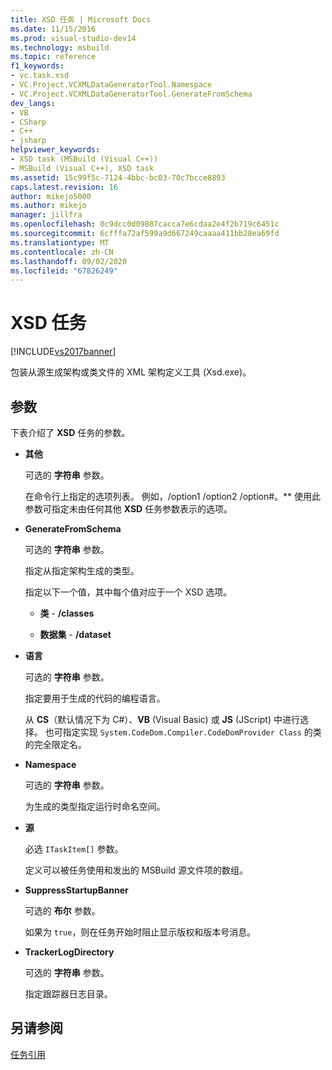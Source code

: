 ```yaml
---
title: XSD 任务 | Microsoft Docs
ms.date: 11/15/2016
ms.prod: visual-studio-dev14
ms.technology: msbuild
ms.topic: reference
f1_keywords:
- vc.task.xsd
- VC.Project.VCXMLDataGeneratorTool.Namespace
- VC.Project.VCXMLDataGeneratorTool.GenerateFromSchema
dev_langs:
- VB
- CSharp
- C++
- jsharp
helpviewer_keywords:
- XSD task (MSBuild (Visual C++))
- MSBuild (Visual C++), XSD task
ms.assetid: 15c99f5c-7124-4bbc-bc03-70c7bcce8893
caps.latest.revision: 16
author: mikejo5000
ms.author: mikejo
manager: jillfra
ms.openlocfilehash: 0c9dcc0d09887cacca7e6cdaa2e4f2b719c6451c
ms.sourcegitcommit: 6cfffa72af599a9d667249caaaa411bb28ea69fd
ms.translationtype: MT
ms.contentlocale: zh-CN
ms.lasthandoff: 09/02/2020
ms.locfileid: "67826249"
---
```

# <a name="xsd-task"></a>XSD 任务
[!INCLUDE[vs2017banner](../includes/vs2017banner.md)]

包装从源生成架构或类文件的 XML 架构定义工具 (Xsd.exe)。  
  
## <a name="parameters"></a>参数  
 下表介绍了 **XSD** 任务的参数。  
  
- **其他**  
  
     可选的 **字符串** 参数。  
  
     在命令行上指定的选项列表。 例如，/option1 /option2 /option#。** 使用此参数可指定未由任何其他 **XSD** 任务参数表示的选项。  
  
- **GenerateFromSchema**  
  
  可选的 **字符串** 参数。  

  指定从指定架构生成的类型。  

  指定以下一个值，其中每个值对应于一个 XSD 选项。  

  - **类**  - **/classes**  

  - **数据集**  - **/dataset**  
  
- **语言**  
  
     可选的 **字符串** 参数。  
  
     指定要用于生成的代码的编程语言。  
  
     从 **CS**（默认情况下为 C#）、**VB** (Visual Basic) 或 **JS** (JScript) 中进行选择。 也可指定实现 `System.CodeDom.Compiler.CodeDomProvider Class` 的类的完全限定名。  
  
- **Namespace**  
  
     可选的 **字符串** 参数。  
  
     为生成的类型指定运行时命名空间。  
  
- **源**  
  
     必选 `ITaskItem[]` 参数。  
  
     定义可以被任务使用和发出的 MSBuild 源文件项的数组。  
  
- **SuppressStartupBanner**  
  
     可选的 **布尔** 参数。  
  
     如果为 `true`，则在任务开始时阻止显示版权和版本号消息。  
  
- **TrackerLogDirectory**  
  
     可选的 **字符串** 参数。  
  
     指定跟踪器日志目录。  
  
## <a name="see-also"></a>另请参阅  
 [任务引用](../msbuild/msbuild-task-reference.md)
